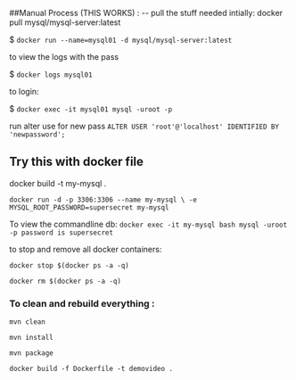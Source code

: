  
 ##Manual Process (THIS WORKS) : 
 -- pull the stuff needed intially: docker pull mysql/mysql-server:latest

$ `docker run --name=mysql01 -d mysql/mysql-server:latest`

to view the logs with the pass

$ `docker logs mysql01`

to login: 

$ `docker exec -it mysql01 mysql -uroot -p
`

run alter use for new pass
`ALTER USER 'root'@'localhost' IDENTIFIED BY 'newpassword';`


## Try this with docker file 

docker build -t my-mysql .

`docker run -d -p 3306:3306 --name my-mysql \
 -e MYSQL_ROOT_PASSWORD=supersecret my-mysql`

To view the commandline db: 
`docker exec -it my-mysql bash
mysql -uroot -p
password is supersecret`



to stop and remove all docker containers: 

`docker stop $(docker ps -a -q)`

`docker rm $(docker ps -a -q)`


### To clean and rebuild everything :

`mvn clean`

`mvn install`

`mvn package`

`docker build -f Dockerfile -t demovideo .`
